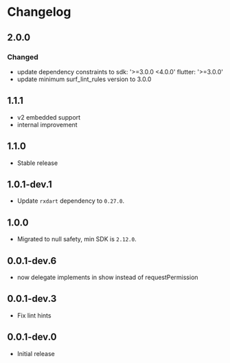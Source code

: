# Changelog
## 2.0.0
### Changed
- update dependency constraints to sdk: '>=3.0.0 <4.0.0' flutter: '>=3.0.0'
- update minimum surf_lint_rules version to 3.0.0

## 1.1.1

* v2 embedded support
* internal improvement

## 1.1.0

* Stable release

## 1.0.1-dev.1

* Update `rxdart` dependency to `0.27.0`.

## 1.0.0

* Migrated to null safety, min SDK is `2.12.0`.

## 0.0.1-dev.6

* now delegate implements in show instead of requestPermission

## 0.0.1-dev.3

* Fix lint hints

## 0.0.1-dev.0

* Initial release
